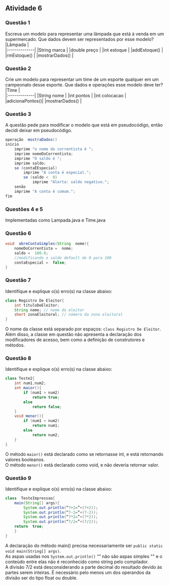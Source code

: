 ## Atividade 6
### Questão 1
Escreva um modelo para representar uma lâmpada que está à venda em um supermercado. Que dados devem ser representados por esse modelo?
|Lâmpada		|      
|:-------------|
|String marca	|
|double preço	|
|int estoque	|
|addEstoque()	|
|rmEstoque()	|
|mostrarDados()	|
### Questão 2
Crie um modelo para representar um time de um esporte qualquer em um campeonato desse esporte. Que dados e operações esse modelo deve ter?
|Time		|      
|:-------------|
|String nome	|
|int pontos	|
|int colocacao	|
|adicionaPontos()|
|mostrarDados()	|
### Questão 3
A questão pede para modificar o modelo que está em pseudocódigo, então decidi deixar em pseudocódigo.
```java
operação  mostraDados()
início
	imprime "o nome do correntista é ";
	imprime nomeDoCorrentista;
	imprime "O saldo é ";
	imprime saldo;
	se (contaÉEspecial)
		imprime "A conta é especial.";
		se (saldo <  0)
			imprime "Alerta: saldo negativo.";
	senão
	imprime "A conta é comum.";
fim
```
### Questões 4 e 5
Implementadas como Lampada.java e Time.java
### Questão 6
```java
void  abreContaSimples(String  nome){
	nomeDoCorrentista =  nome;
	saldo =  100.0;
	//modificando o saldo default de 0 para 100
	contaEspecial =  false;
}
```
### Questão 7
Identifique e explique o(s) erro(s) na classe abaixo:
```java
class Registro De Eleitor{ 
	int tituloDeEleitor;
	String nome; // nome do eleitor 
	short zonaEleitoral; // número da zona eleitoral
}
```
O nome da classe está separado por espaços: `class Registro De Eleitor`. Além disso, a classe em questão não apresenta a declaração dos modificadores de acesso, bem como a definição de construtores e métodos.
### Questão 8
Identifique e explique o(s) erro(s) na classe abaixo:
```java
class Teste2{  
	int num1,num2;
	int maior(){
		if (num1 > num2)
			return true;
		else 
			return false;
	}
	void menor(){
		if (num1 < num2) 
			return num1;
		else
			return num2;
	}
}
```
O método `maior()` está declarado como se retornasse int, e está retornando valores booleanos. <br> O método `menor()` está declarado como void, e não deveria retornar valor.
### Questão 9
Identifique e explique o(s) erro(s) na classe abaixo:
```java
class  TesteImpressao{
	main(String[] args){
		System.out.println(“7+2=”+(7+2));
		System.out.println(“7-2=”+(7-2));
		System.out.println(“7*2=”+(7*2));
		System.out.println(“7/2=”+(7/2));
	return  true;
	}
}
```
A declaração do método main() precisa necessariamente ser `public static void main(String[] args)`. <br> As aspas usadas nos `System.out.println()` “” não são aspas simples "" e o conteúdo entre elas não é reconhecido como string pelo compilador. <br> A divisão 7/2 está desconsiderando a parte decimal do resultado devido às partes serem inteiras. É necessário pelo menos um dos operandos da divisão ser do tipo float ou double.
